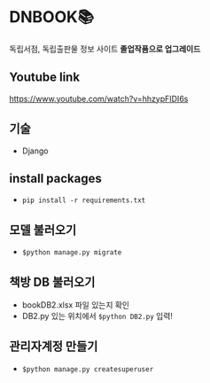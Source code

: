 # DNBOOK📚
독립서점, 독립출판물 정보 사이트
**졸업작품으로 업그레이드**

## Youtube link
https://www.youtube.com/watch?v=hhzypFIDI6s

## 기술
- Django

## install packages
- `pip install -r requirements.txt`

## 모델 불러오기
- `$python manage.py migrate`

## 책방 DB 불러오기
- bookDB2.xlsx 파일 있는지 확인
- DB2.py 있는 위치에서 `$python DB2.py` 입력!

## 관리자계정 만들기
- `$python manage.py createsuperuser`
